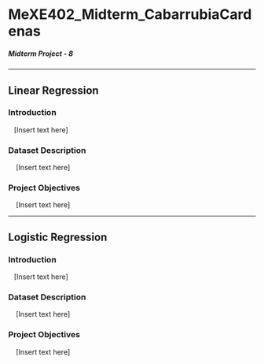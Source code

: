 # MeXE402_Midterm_CabarrubiaCardenas
##### Midterm Project - 8
---
## Linear Regression
### Introduction
&nbsp; &nbsp;[Insert text here]

### Dataset Description
&nbsp; &nbsp; [Insert text here]

### Project Objectives
&nbsp; &nbsp; [Insert text here]

--- 

## Logistic Regression
### Introduction
&nbsp; &nbsp;[Insert text here]

### Dataset Description
&nbsp; &nbsp; [Insert text here]

### Project Objectives
&nbsp; &nbsp; [Insert text here]
